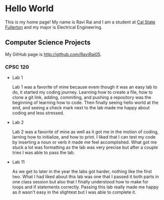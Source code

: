 # Hello World

This is my home page! My name is Ravi Rai and I am a student at [Cal State Fullerton](http://www.fullerton.edu/) and my major is Electrical Engineering.

## Computer Science Projects

My GitHub page is http://github.com/RaviRai05.

### CPSC 120

* Lab 1 

    Lab 1 was a favorite of mine because evem though it was an easy lab to do, it started my coding journey. Learning how to create a file, how to clone a git link, adding, commiting, and pushing a repository was the beginning of learning how to code. Then finally seeing hello world at the end, and seeing a check mark next to the lab made me happy about coding and less stressed. 

* Lab 2 

    Lab 2 was a favorite of mine as well as it got me in the motion of coding, larning how to initialize, and how to print. I liked that I can test my code by inserting a noun or verb it made me feel accomplished. What got me stuck a lot was formatting as the lab was very precise but after a couple tries I was able to pass the lab. 

* Lab 11

    As we get to later in the year the labs got harder, nothing like the first two. What I had liked about this lab was one that I passed it both parts in one class session but also that I finally understood how to make for loops and if statements correctly. Passing this lab really made me happy as it wasn't easy in the slightest but I was able to complete it. 
